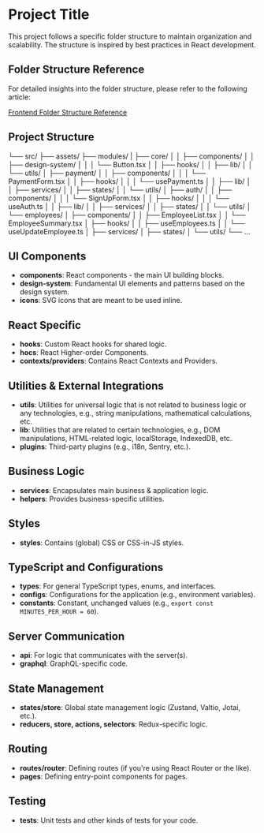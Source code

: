 # Project Title

This project follows a specific folder structure to maintain organization and scalability. The structure is inspired by best practices in React development.

## Folder Structure Reference

For detailed insights into the folder structure, please refer to the following article:

[Frontend Folder Structure Reference](https://dev.to/itswillt/folder-structures-in-react-projects-3dp8)

## Project Structure

└── src/
    ├── assets/
    ├── modules/
    |   ├── core/
    │   │   ├── components/
    │   │   ├── design-system/
    │   │   │   └── Button.tsx
    │   │   ├── hooks/
    │   │   ├── lib/
    │   │   └── utils/
    │   ├── payment/
    │   │   ├── components/
    │   │   │   └── PaymentForm.tsx
    │   │   ├── hooks/
    │   │   │   └── usePayment.ts
    │   │   ├── lib/
    │   │   ├── services/
    │   │   ├── states/
    │   │   └── utils/
    │   ├── auth/
    │   │   ├── components/
    │   │   │   └── SignUpForm.tsx
    │   │   ├── hooks/
    │   │   │   └── useAuth.ts
    │   │   ├── lib/
    │   │   ├── services/
    │   │   ├── states/
    │   │   └── utils/
    │   └── employees/
    │       ├── components/
    │       │   ├── EmployeeList.tsx
    │       │   └── EmployeeSummary.tsx
    │       ├── hooks/
    │       │   ├── useEmployees.ts
    │       │   └── useUpdateEmployee.ts
    │       ├── services/
    │       ├── states/
    │       └── utils/
    └── ...


## UI Components
- **components**: React components - the main UI building blocks.
- **design-system**: Fundamental UI elements and patterns based on the design system.
- **icons**: SVG icons that are meant to be used inline.

## React Specific
- **hooks**: Custom React hooks for shared logic.
- **hocs**: React Higher-order Components.
- **contexts/providers**: Contains React Contexts and Providers.

## Utilities & External Integrations
- **utils**: Utilities for universal logic that is not related to business logic or any technologies, e.g., string manipulations, mathematical calculations, etc.
- **lib**: Utilities that are related to certain technologies, e.g., DOM manipulations, HTML-related logic, localStorage, IndexedDB, etc.
- **plugins**: Third-party plugins (e.g., i18n, Sentry, etc.).

## Business Logic
- **services**: Encapsulates main business & application logic.
- **helpers**: Provides business-specific utilities.

## Styles
- **styles**: Contains (global) CSS or CSS-in-JS styles.

## TypeScript and Configurations
- **types**: For general TypeScript types, enums, and interfaces.
- **configs**: Configurations for the application (e.g., environment variables).
- **constants**: Constant, unchanged values (e.g., `export const MINUTES_PER_HOUR = 60`).

## Server Communication
- **api**: For logic that communicates with the server(s).
- **graphql**: GraphQL-specific code.

## State Management
- **states/store**: Global state management logic (Zustand, Valtio, Jotai, etc.).
- **reducers, store, actions, selectors**: Redux-specific logic.

## Routing
- **routes/router**: Defining routes (if you're using React Router or the like).
- **pages**: Defining entry-point components for pages.

## Testing
- **tests**: Unit tests and other kinds of tests for your code.